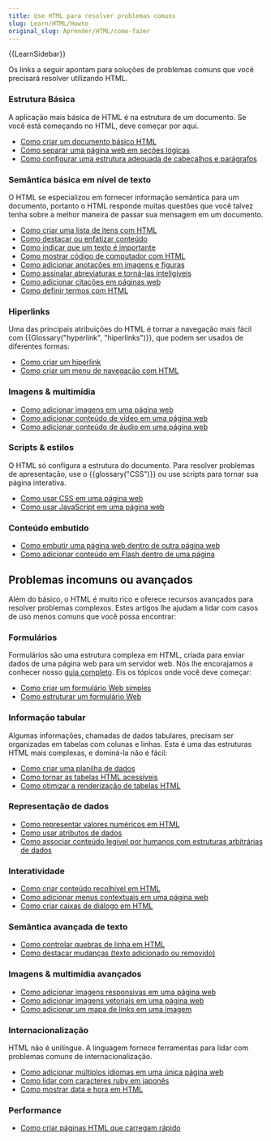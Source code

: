 ```yaml
---
title: Use HTML para resolver problemas comuns
slug: Learn/HTML/Howto
original_slug: Aprender/HTML/como-fazer
---
```

{{LearnSidebar}}

Os links a seguir apontam para soluções de problemas comuns que você precisará resolver utilizando HTML.

### Estrutura Básica

A aplicação mais básica de HTML é na estrutura de um documento. Se você está começando no HTML, deve começar por aqui.

- [Como criar um documento básico HTML](/en-US/Learn/HTML/Introduction_to_HTML/Getting_started#Anatomy_of_an_HTML_document)
- [Como separar uma página web em seções lógicas](/pt-BR/docs/Learn/HTML/Howto/Divide_a_webpage_into_logical_sections)
- [Como configurar uma estrutura adequada de cabeçalhos e parágrafos](/en-US/Learn/HTML/Introduction_to_HTML/HTML_text_fundamentals#The_basics_headings_and_paragraphs)

### Semântica básica em nível de texto

O HTML se especializou em fornecer informação semântica para um documento, portanto o HTML responde muitas questões que você talvez tenha sobre a melhor maneira de passar sua mensagem em um documento.

- [Como criar uma lista de itens com HTML](/en-US/Learn/HTML/Introduction_to_HTML/HTML_text_fundamentals#Lists)
- [Como destacar ou enfatizar conteúdo](/en-US/Learn/HTML/Introduction_to_HTML/HTML_text_fundamentals#Emphasis_and_importance)
- [Como indicar que um texto é importante](/en-US/Learn/HTML/Introduction_to_HTML/HTML_text_fundamentals#Emphasis_and_importance)
- [Como mostrar código de computador com HTML](/en-US/Learn/HTML/Introduction_to_HTML/Advanced_text_formatting#Representing_computer_code)
- [Como adicionar anotações em imagens e figuras](/en-US/Learn/HTML/Multimedia_and_embedding/Images_in_HTML#Annotating_images_with_figures_and_figure_captions)
- [Como assinalar abreviaturas e torná-las inteligíveis](/en-US/Learn/HTML/Introduction_to_HTML/Advanced_text_formatting#Abbreviations)
- [Como adicionar citações em páginas web](/en-US/Learn/HTML/Introduction_to_HTML/Advanced_text_formatting#Quotations)
- [Como definir termos com HTML](/pt-BR/docs/Learn/HTML/Howto/Define_terms_with_HTML)

### Hiperlinks

Uma das principais atribuições do HTML é tornar a navegação mais fácil com {{Glossary("hyperlink", "hiperlinks")}}, que podem ser usados de diferentes formas:

- [Como criar um hiperlink](/en-US/Learn/HTML/Introduction_to_HTML/Creating_hyperlinks)
- [Como criar um menu de navegação com HTML](/en-US/Learn/HTML/Introduction_to_HTML/Creating_hyperlinks#Active_learning_creating_a_navigation_menu)

### Imagens & multimídia

- [Como adicionar imagens em uma página web](/en-US/Learn/HTML/Multimedia_and_embedding/Images_in_HTML#How_do_we_put_an_image_on_a_webpage)
- [Como adicionar conteúdo de vídeo em uma página web](/en-US/Learn/HTML/Multimedia_and_embedding/Video_and_audio_content)
- [Como adicionar conteúdo de áudio em uma página web](/en-US/Learn/HTML/Multimedia_and_embedding/Video_and_audio_content)

### Scripts & estilos

O HTML só configura a estrutura do documento. Para resolver problemas de apresentação, use o {{glossary("CSS")}} ou use scripts para tornar sua página interativa.

- [Como usar CSS em uma página web](/en-US/Learn/CSS/Introduction_to_CSS/How_CSS_works#How_to_apply_your_CSS_to_your_HTML)
- [Como usar JavaScript em uma página web](/pt-BR/docs/Learn/HTML/Howto/Use_JavaScript_within_a_webpage)

### Conteúdo embutido

- [Como embutir uma página web dentro de outra página web](/en-US/Learn/HTML/Multimedia_and_embedding/Other_embedding_technologies)
- [Como adicionar conteúdo em Flash dentro de uma página](/en-US/Learn/HTML/Multimedia_and_embedding/Other_embedding_technologies#The_%3Cembed%3E_and_%3Cobject%3E_elements)

## Problemas incomuns ou avançados

Além do básico, o HTML é muito rico e oferece recursos avançados para resolver problemas complexos. Estes artigos lhe ajudam a lidar com casos de uso menos comuns que você possa encontrar:

### Formulários

Formulários são uma estrutura complexa em HTML, criada para enviar dados de uma página web para um servidor web. Nós lhe encorajamos a conhecer nosso [guia completo](/pt-BR/docs/Web/Guide/HTML/Forms). Eis os tópicos onde você deve começar:

- [Como criar um formulário Web simples](/pt-BR/docs/Web/Guide/HTML/Forms/My_first_HTML_form)
- [Como estruturar um formulário Web](/pt-BR/docs/Web/Guide/HTML/Forms/How_to_structure_an_HTML_form)

### Informação tabular

Algumas informações, chamadas de dados tabulares, precisam ser organizadas em tabelas com colunas e linhas. Esta é uma das estruturas HTML mais complexas, e dominá-la não é fácil:

- [Como criar uma planilha de dados](/pt-BR/docs/Learn/HTML/Howto/Create_a_data_spreadsheet)
- [Como tornar as tabelas HTML acessíveis](/pt-BR/docs/Learn/HTML/Howto/Make_HTML_tables_accessible)
- [Como otimizar a renderização de tabelas HTML](/pt-BR/docs/Learn/HTML/Howto/Optimize_HTML_table_rendering)

### Representação de dados

- [Como representar valores numéricos em HTML](/pt-BR/docs/Learn/HTMLHowto/Represent_numeric_values_with_HTML)
- [Como usar atributos de dados](/pt-BR/docs/Learn/HTML/Howto/Use_data_attributes)
- [Como associar conteúdo legível por humanos com estruturas arbitrárias de dados](/pt-BR/docs/Learn/HTML/Howto/Associate_human_readable_content_with_arbitrary_computer_data_structures)

### Interatividade

- [Como criar conteúdo recolhível em HTML](/pt-BR/docs/Learn/HTML/Howto/Create_collapsible_content_with_HTML)
- [Como adicionar menus contextuais em uma página web](/pt-BR/docs/Learn/HTML/Howto/Add_context_menus_to_a_webpage)
- [Como criar caixas de diálogo em HTML](/pt-BR/docs/Learn/HTML/Howto/Create_dialog_boxes_with_HTML)

### Semântica avançada de texto

- [Como controlar quebras de linha em HTML](/pt-BR/docs/Learn/HTML/Howto/Take_control_of_HTML_line_breaking)
- [Como destacar mudanças (texto adicionado ou removido)](/pt-BR/docs/Learn/HTML/Howto/Mark_text_insertion_and_deletion)

### Imagens & multimídia avançados

- [Como adicionar imagens responsivas em uma página web](/pt-BR/docs/Learn/HTML/Multimedia_and_embedding/Responsive_images)
- [Como adicionar imagens vetoriais em uma página web](/pt-BR/docs/Learn/HTML/Multimedia_and_embedding/Adding_vector_graphics_to_the_Web)
- [Como adicionar um mapa de links em uma imagem](/pt-BR/docs/Learn/HTML/Howto/Add_a_hit_map_on_top_of_an_image)

### Internacionalização

HTML não é unilíngue. A linguagem fornece ferramentas para lidar com problemas comuns de internacionalização.

- [Como adicionar múltiplos idiomas em uma única página web](/pt-BR/docs/Learn/HTML/Howto/Add_multiple_languages_into_a_single_webpage)
- [Como lidar com caracteres ruby em japonês](/pt-BR/docs/Learn/HTML/Howto/Handle_Japanese_ruby_characters)
- [Como mostrar data e hora em HTML](/pt-BR/docs/Learn/HTML/Howto/Display_time_and_date_with_HTML)

### Performance

- [Como criar páginas HTML que carregam rápido](/pt-BR/docs/Learn/HTML/Howto/Author_fast-loading_HTML_pages)
